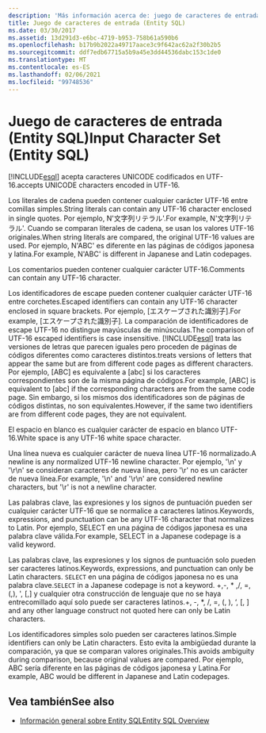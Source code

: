 ```yaml
---
description: 'Más información acerca de: juego de caracteres de entrada (Entity SQL)'
title: Juego de caracteres de entrada (Entity SQL)
ms.date: 03/30/2017
ms.assetid: 13d291d3-e6bc-4719-b953-758b61a590b6
ms.openlocfilehash: b17b9b2022a49717aace3c9f642ac62a2f30b2b5
ms.sourcegitcommit: ddf7edb67715a5b9a45e3dd44536dabc153c1de0
ms.translationtype: MT
ms.contentlocale: es-ES
ms.lasthandoff: 02/06/2021
ms.locfileid: "99748536"
---
```

# <a name="input-character-set-entity-sql"></a><span data-ttu-id="65349-103">Juego de caracteres de entrada (Entity SQL)</span><span class="sxs-lookup"><span data-stu-id="65349-103">Input Character Set (Entity SQL)</span></span>

[!INCLUDE[esql](../../../../../../includes/esql-md.md)] <span data-ttu-id="65349-104">acepta caracteres UNICODE codificados en UTF-16.</span><span class="sxs-lookup"><span data-stu-id="65349-104">accepts UNICODE characters encoded in UTF-16.</span></span>  
  
 <span data-ttu-id="65349-105">Los literales de cadena pueden contener cualquier carácter UTF-16 entre comillas simples.</span><span class="sxs-lookup"><span data-stu-id="65349-105">String literals can contain any UTF-16 character enclosed in single quotes.</span></span> <span data-ttu-id="65349-106">Por ejemplo, N'文字列リテラル'.</span><span class="sxs-lookup"><span data-stu-id="65349-106">For example, N'文字列リテラル'.</span></span> <span data-ttu-id="65349-107">Cuando se comparan literales de cadena, se usan los valores UTF-16 originales.</span><span class="sxs-lookup"><span data-stu-id="65349-107">When string literals are compared, the original UTF-16 values are used.</span></span> <span data-ttu-id="65349-108">Por ejemplo, N'ABC' es diferente en las páginas de códigos japonesa y latina.</span><span class="sxs-lookup"><span data-stu-id="65349-108">For example, N'ABC' is different in Japanese and Latin codepages.</span></span>  
  
 <span data-ttu-id="65349-109">Los comentarios pueden contener cualquier carácter UTF-16.</span><span class="sxs-lookup"><span data-stu-id="65349-109">Comments can contain any UTF-16 character.</span></span>  
  
 <span data-ttu-id="65349-110">Los identificadores de escape pueden contener cualquier carácter UTF-16 entre corchetes.</span><span class="sxs-lookup"><span data-stu-id="65349-110">Escaped identifiers can contain any UTF-16 character enclosed in square brackets.</span></span> <span data-ttu-id="65349-111">Por ejemplo, [エスケープされた識別子].</span><span class="sxs-lookup"><span data-stu-id="65349-111">For example, [エスケープされた識別子].</span></span> <span data-ttu-id="65349-112">La comparación de identificadores de escape UTF-16 no distingue mayúsculas de minúsculas.</span><span class="sxs-lookup"><span data-stu-id="65349-112">The comparison of UTF-16 escaped identifiers is case insensitive.</span></span> [!INCLUDE[esql](../../../../../../includes/esql-md.md)] <span data-ttu-id="65349-113">trata las versiones de letras que parecen iguales pero proceden de páginas de códigos diferentes como caracteres distintos.</span><span class="sxs-lookup"><span data-stu-id="65349-113">treats versions of letters that appear the same but are from different code pages as different characters.</span></span> <span data-ttu-id="65349-114">Por ejemplo, [ABC] es equivalente a [abc] si los caracteres correspondientes son de la misma página de códigos.</span><span class="sxs-lookup"><span data-stu-id="65349-114">For example, [ABC] is equivalent to [abc] if the corresponding characters are from the same code page.</span></span> <span data-ttu-id="65349-115">Sin embargo, si los mismos dos identificadores son de páginas de códigos distintas, no son equivalentes.</span><span class="sxs-lookup"><span data-stu-id="65349-115">However, if the same two identifiers are from different code pages, they are not equivalent.</span></span>  
  
 <span data-ttu-id="65349-116">El espacio en blanco es cualquier carácter de espacio en blanco UTF-16.</span><span class="sxs-lookup"><span data-stu-id="65349-116">White space is any UTF-16 white space character.</span></span>  
  
 <span data-ttu-id="65349-117">Una línea nueva es cualquier carácter de nueva línea UTF-16 normalizado.</span><span class="sxs-lookup"><span data-stu-id="65349-117">A newline is any normalized UTF-16 newline character.</span></span> <span data-ttu-id="65349-118">Por ejemplo, '\n' y '\r\n' se consideran caracteres de nueva línea, pero '\r' no es un carácter de nueva línea.</span><span class="sxs-lookup"><span data-stu-id="65349-118">For example, '\n' and '\r\n' are considered newline characters, but '\r' is not a newline character.</span></span>  
  
 <span data-ttu-id="65349-119">Las palabras clave, las expresiones y los signos de puntuación pueden ser cualquier carácter UTF-16 que se normalice a caracteres latinos.</span><span class="sxs-lookup"><span data-stu-id="65349-119">Keywords, expressions, and punctuation can be any UTF-16 character that normalizes to Latin.</span></span> <span data-ttu-id="65349-120">Por ejemplo, SELECT en una página de códigos japonesa es una palabra clave válida.</span><span class="sxs-lookup"><span data-stu-id="65349-120">For example, SELECT in a Japanese codepage is a valid keyword.</span></span>  
  
 <span data-ttu-id="65349-121">Las palabras clave, las expresiones y los signos de puntuación solo pueden ser caracteres latinos.</span><span class="sxs-lookup"><span data-stu-id="65349-121">Keywords, expressions, and punctuation can only be Latin characters.</span></span> <span data-ttu-id="65349-122">`SELECT` en una página de códigos japonesa no es una palabra clave.</span><span class="sxs-lookup"><span data-stu-id="65349-122">`SELECT` in a Japanese codepage is not a keyword.</span></span> <span data-ttu-id="65349-123">+,-, \* ,/, =, (,), ', [,] y cualquier otra construcción de lenguaje que no se haya entrecomillado aquí solo puede ser caracteres latinos.</span><span class="sxs-lookup"><span data-stu-id="65349-123">+, -, \*, /, =, (, ), ‘, [, ] and any other language construct not quoted here can only be Latin characters.</span></span>  
  
 <span data-ttu-id="65349-124">Los identificadores simples solo pueden ser caracteres latinos.</span><span class="sxs-lookup"><span data-stu-id="65349-124">Simple identifiers can only be Latin characters.</span></span> <span data-ttu-id="65349-125">Esto evita la ambigüedad durante la comparación, ya que se comparan valores originales.</span><span class="sxs-lookup"><span data-stu-id="65349-125">This avoids ambiguity during comparison, because original values are compared.</span></span> <span data-ttu-id="65349-126">Por ejemplo, ABC sería diferente en las páginas de códigos japonesa y Latina.</span><span class="sxs-lookup"><span data-stu-id="65349-126">For example, ABC would be different in Japanese and Latin codepages.</span></span>  
  
## <a name="see-also"></a><span data-ttu-id="65349-127">Vea también</span><span class="sxs-lookup"><span data-stu-id="65349-127">See also</span></span>

- [<span data-ttu-id="65349-128">Información general sobre Entity SQL</span><span class="sxs-lookup"><span data-stu-id="65349-128">Entity SQL Overview</span></span>](entity-sql-overview.md)
